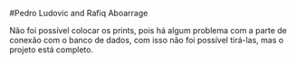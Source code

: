 #Pedro Ludovic and Rafiq Aboarrage

Não foi possível colocar os prints, pois há algum problema com a parte de conexão com o banco de dados, com isso não foi possível tirá-las, mas o projeto está completo.